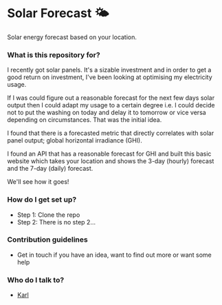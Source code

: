# Solar Forecast &#127780; #
Solar energy forecast based on your location.

### What is this repository for? ###

I recently got solar panels.  It's a sizable investment and in order to get a good return on investment, I've been looking at optimising my electricity usage.

If I was could figure out a reasonable forecast for the next few days solar output then I could adapt my usage to a certain degree i.e. I could decide not to put the washing on today and delay it to tomorrow or vice versa depending on circumstances.  That was the initial idea.

I found that there is a forecasted metric that directly correlates with solar panel output; global horizontal irradiance (GHI).

I found an API that has a reasonable forecast for GHI and built this basic website which takes your location and shows the 3-day (hourly) forecast and the 7-day (daily) forecast.

We'll see how it goes!


### How do I get set up? ###

* Step 1: Clone the repo
* Step 2: There is no step 2...


### Contribution guidelines ###

* Get in touch if you have an idea, want to find out more or want some help

### Who do I talk to? ###

* [Karl](mailto:karl.cummins+3daysolar@gmail.com)